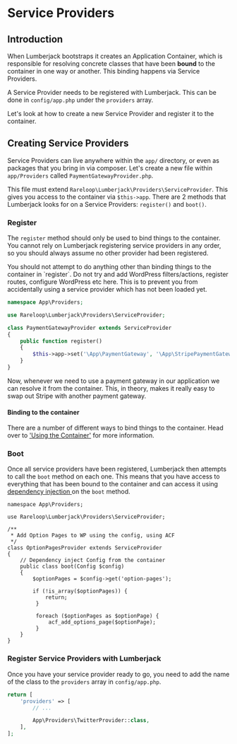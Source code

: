 # Service Providers

## Introduction

When Lumberjack bootstraps it creates an Application Container, which is responsible for resolving concrete classes that have been **bound** to the container in one way or another. This binding happens via Service Providers.

A Service Provider needs to be registered with Lumberjack. This can be done in `config/app.php` under the `providers` array.

Let's look at how to create a new Service Provider and register it to the container.

## Creating Service Providers

Service Providers can live anywhere within the `app/` directory, or even as packages that you bring in via composer. Let's create a new file within `app/Providers` called `PaymentGatewayProvider.php`.

This file must extend `Rareloop\Lumberjack\Providers\ServiceProvider`. This gives you access to the container via `$this->app`. There are 2 methods that Lumberjack looks for on a Service Providers: `register()` and `boot()`.

### Register

The `register` method should only be used to bind things to the container. You cannot rely on Lumberjack registering service providers in any order, so you should always assume no other provider had been registered.

You should not attempt to do anything other than binding things to the container in \`register\`. Do not try and add WordPress filters/actions, register routes, configure WordPress etc here. This is to prevent you from accidentally using a service provider which has not been loaded yet.

```php
namespace App\Providers;

use Rareloop\Lumberjack\Providers\ServiceProvider;

class PaymentGatewayProvider extends ServiceProvider
{
    public function register()
    {
        $this->app->set('\App\PaymentGateway', '\App\StripePaymentGateway');
    }
}
```

Now, whenever we need to use a payment gateway in our application we can resolve it from the container. This, in theory, makes it really easy to swap out Stripe with another payment gateway.

#### Binding to the container

There are a number of different ways to bind things to the container. Head over to ['Using the Container'](./) for more information.

### Boot

Once all service providers have been registered, Lumberjack then attempts to call the `boot` method on each one. This means that you have access to everything that has been bound to the container and can access it using [dependency injection ](./#dependency-injection)on the `boot` method.

```text
namespace App\Providers;

use Rareloop\Lumberjack\Providers\ServiceProvider;

/**
 * Add Option Pages to WP using the config, using ACF
 */
class OptionPagesProvider extends ServiceProvider
{
    // Dependency inject Config from the container
    public class boot(Config $config)
    {
        $optionPages = $config->get('option-pages');

        if (!is_array($optionPages)) {
            return;
         }

         foreach ($optionPages as $optionPage) {
             acf_add_options_page($optionPage);
         }
    }
}
```

### Register Service Providers with Lumberjack

Once you have your service provider ready to go, you need to add the name of the class to the `providers` array in `config/app.php`.

```php
return [
    'providers' => [
        // ...

        App\Providers\TwitterProvider::class,
    ],
];
```

